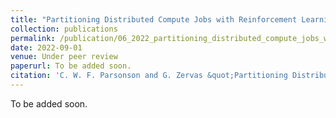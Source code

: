 ```yaml
---
title: "Partitioning Distributed Compute Jobs with Reinforcement Learning and Graph Neural Networks"
collection: publications
permalink: /publication/06_2022_partitioning_distributed_compute_jobs_with_reinforcement_learning_and_graph_neural_networks
date: 2022-09-01
venue: Under peer review
paperurl: To be added soon.
citation: 'C. W. F. Parsonson and G. Zervas &quot;Partitioning Distributed Compute Jobs with Reinforcement Learning and Graph Neural Networks&quot;, *Under peer review*, September 2022'
---
```

<div style="text-align: justify"> 
To be added soon.
</div>

<!--
   -[View paper here](https://arxiv.org/abs/2205.14345?context=cs)
   -->

